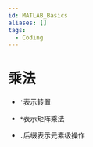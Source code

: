 ```yaml
---
id: MATLAB_Basics
aliases: []
tags:
  - Coding
---
```


# 乘法

- `'`表示转置

- `*`表示矩阵乘法

- `.`后缀表示元素级操作
